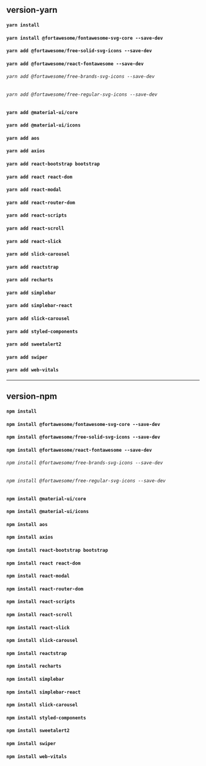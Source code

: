 ## version-yarn

#### `yarn install`

#### `yarn install @fortawesome/fontawesome-svg-core --save-dev`

#### `yarn add @fortawesome/free-solid-svg-icons --save-dev`

#### `yarn add @fortawesome/react-fontawesome --save-dev`

###### `yarn add @fortawesome/free-brands-svg-icons --save-dev`

###### `yarn add @fortawesome/free-regular-svg-icons --save-dev`

#### `yarn add @material-ui/core`

#### `yarn add @material-ui/icons`

#### `yarn add aos`

#### `yarn add axios`

#### `yarn add react-bootstrap bootstrap`

#### `yarn add react react-dom`

#### `yarn add react-modal`

#### `yarn add react-router-dom`

#### `yarn add react-scripts`

#### `yarn add react-scroll`

#### `yarn add react-slick`

#### `yarn add slick-carousel`

#### `yarn add reactstrap`

#### `yarn add recharts`

#### `yarn add simplebar`

#### `yarn add simplebar-react`

#### `yarn add slick-carousel`

#### `yarn add styled-components`

#### `yarn add sweetalert2`

#### `yarn add swiper`

#### `yarn add web-vitals`

<hr/>

## version-npm

#### `npm install`

#### `npm install @fortawesome/fontawesome-svg-core --save-dev`

#### `npm install @fortawesome/free-solid-svg-icons --save-dev`

#### `npm install @fortawesome/react-fontawesome --save-dev`

###### `npm install @fortawesome/free-brands-svg-icons --save-dev`

###### `npm install @fortawesome/free-regular-svg-icons --save-dev`

#### `npm install @material-ui/core`

#### `npm install @material-ui/icons`

#### `npm install aos`

#### `npm install axios`

#### `npm install react-bootstrap bootstrap`

#### `npm install react react-dom`

#### `npm install react-modal`

#### `npm install react-router-dom`

#### `npm install react-scripts`

#### `npm install react-scroll`

#### `npm install react-slick`

#### `npm install slick-carousel`

#### `npm install reactstrap`

#### `npm install recharts`

#### `npm install simplebar`

#### `npm install simplebar-react`

#### `npm install slick-carousel`

#### `npm install styled-components`

#### `npm install sweetalert2`

#### `npm install swiper`

#### `npm install web-vitals`
